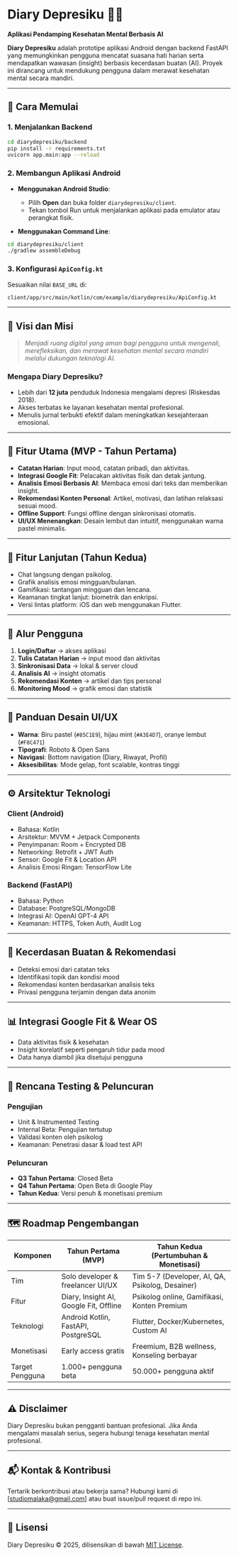 # Diary Depresiku 📓💙

**Aplikasi Pendamping Kesehatan Mental Berbasis AI**

**Diary Depresiku** adalah prototipe aplikasi Android dengan backend FastAPI yang memungkinkan pengguna mencatat suasana hati harian serta mendapatkan wawasan (insight) berbasis kecerdasan buatan (AI). Proyek ini dirancang untuk mendukung pengguna dalam merawat kesehatan mental secara mandiri.

---

## 🚀 Cara Memulai

### 1. Menjalankan Backend

```bash
cd diarydepresiku/backend
pip install -r requirements.txt
uvicorn app.main:app --reload
```

### 2. Membangun Aplikasi Android

* **Menggunakan Android Studio**:

  * Pilih **Open** dan buka folder `diarydepresiku/client`.
  * Tekan tombol Run untuk menjalankan aplikasi pada emulator atau perangkat fisik.

* **Menggunakan Command Line**:

```bash
cd diarydepresiku/client
./gradlew assembleDebug
```

### 3. Konfigurasi `ApiConfig.kt`

Sesuaikan nilai `BASE_URL` di:

```bash
client/app/src/main/kotlin/com/example/diarydepresiku/ApiConfig.kt
```

---

## 🌟 Visi dan Misi

> *Menjadi ruang digital yang aman bagi pengguna untuk mengenali, merefleksikan, dan merawat kesehatan mental secara mandiri melalui dukungan teknologi AI.*

### Mengapa Diary Depresiku?

* Lebih dari **12 juta** penduduk Indonesia mengalami depresi (Riskesdas 2018).
* Akses terbatas ke layanan kesehatan mental profesional.
* Menulis jurnal terbukti efektif dalam meningkatkan kesejahteraan emosional.

---

## 🧠 Fitur Utama (MVP - Tahun Pertama)

* **Catatan Harian**: Input mood, catatan pribadi, dan aktivitas.
* **Integrasi Google Fit**: Pelacakan aktivitas fisik dan detak jantung.
* **Analisis Emosi Berbasis AI**: Membaca emosi dari teks dan memberikan insight.
* **Rekomendasi Konten Personal**: Artikel, motivasi, dan latihan relaksasi sesuai mood.
* **Offline Support**: Fungsi offline dengan sinkronisasi otomatis.
* **UI/UX Menenangkan**: Desain lembut dan intuitif, menggunakan warna pastel minimalis.

---

## 🌱 Fitur Lanjutan (Tahun Kedua)

* Chat langsung dengan psikolog.
* Grafik analisis emosi mingguan/bulanan.
* Gamifikasi: tantangan mingguan dan lencana.
* Keamanan tingkat lanjut: biometrik dan enkripsi.
* Versi lintas platform: iOS dan web menggunakan Flutter.

---

## 🔄 Alur Pengguna

1. **Login/Daftar** → akses aplikasi
2. **Tulis Catatan Harian** → input mood dan aktivitas
3. **Sinkronisasi Data** → lokal & server cloud
4. **Analisis AI** → insight otomatis
5. **Rekomendasi Konten** → artikel dan tips personal
6. **Monitoring Mood** → grafik emosi dan statistik

---

## 🎨 Panduan Desain UI/UX

* **Warna**: Biru pastel (`#85C1E9`), hijau mint (`#A3E4D7`), oranye lembut (`#F8C471`)
* **Tipografi**: Roboto & Open Sans
* **Navigasi**: Bottom navigation (Diary, Riwayat, Profil)
* **Aksesibilitas**: Mode gelap, font scalable, kontras tinggi

---

## ⚙️ Arsitektur Teknologi

### Client (Android)

* Bahasa: Kotlin
* Arsitektur: MVVM + Jetpack Components
* Penyimpanan: Room + Encrypted DB
* Networking: Retrofit + JWT Auth
* Sensor: Google Fit & Location API
* Analisis Emosi Ringan: TensorFlow Lite

### Backend (FastAPI)

* Bahasa: Python
* Database: PostgreSQL/MongoDB
* Integrasi AI: OpenAI GPT-4 API
* Keamanan: HTTPS, Token Auth, Audit Log

---

## 🤖 Kecerdasan Buatan & Rekomendasi

* Deteksi emosi dari catatan teks
* Identifikasi topik dan kondisi mood
* Rekomendasi konten berdasarkan analisis teks
* Privasi pengguna terjamin dengan data anonim

---

## 📊 Integrasi Google Fit & Wear OS

* Data aktivitas fisik & kesehatan
* Insight korelatif seperti pengaruh tidur pada mood
* Data hanya diambil jika disetujui pengguna

---

## 🧪 Rencana Testing & Peluncuran

### Pengujian

* Unit & Instrumented Testing
* Internal Beta: Pengujian tertutup
* Validasi konten oleh psikolog
* Keamanan: Penetrasi dasar & load test API

### Peluncuran

* **Q3 Tahun Pertama**: Closed Beta
* **Q4 Tahun Pertama**: Open Beta di Google Play
* **Tahun Kedua**: Versi penuh & monetisasi premium

---

## 🗺️ Roadmap Pengembangan

| Komponen        | Tahun Pertama (MVP)                    | Tahun Kedua (Pertumbuhan & Monetisasi)          |
| --------------- | -------------------------------------- | ----------------------------------------------- |
| Tim             | Solo developer & freelancer UI/UX      | Tim 5-7 (Developer, AI, QA, Psikolog, Desainer) |
| Fitur           | Diary, Insight AI, Google Fit, Offline | Psikolog online, Gamifikasi, Konten Premium     |
| Teknologi       | Android Kotlin, FastAPI, PostgreSQL    | Flutter, Docker/Kubernetes, Custom AI           |
| Monetisasi      | Early access gratis                    | Freemium, B2B wellness, Konseling berbayar      |
| Target Pengguna | 1.000+ pengguna beta                   | 50.000+ pengguna aktif                          |

---

## ⚠️ Disclaimer

Diary Depresiku bukan pengganti bantuan profesional. Jika Anda mengalami masalah serius, segera hubungi tenaga kesehatan mental profesional.

---

## 📬 Kontak & Kontribusi

Tertarik berkontribusi atau bekerja sama? Hubungi kami di \[[studiomalaka@gmail.com](mailto:studiomalaka@gmail.com)] atau buat issue/pull request di repo ini.

---

## 📜 Lisensi

Diary Depresiku © 2025, dilisensikan di bawah [MIT License](LICENSE).

